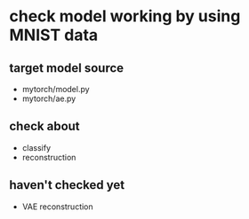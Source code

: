 # check model working by using MNIST data

## target model source
- mytorch/model.py
- mytorch/ae.py

## check about
- classify
- reconstruction

## haven't checked yet
- VAE reconstruction
